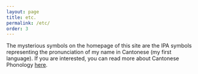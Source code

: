 ```yaml
---
layout: page
title: etc.
permalink: /etc/
order: 3
---
```


The mysterious symbols on the homepage of this site are the IPA symbols representing the pronunciation of my name in Cantonese (my first language). If you are interested, you can read more about Cantonese Phonology [here](https://en.wikipedia.org/wiki/Cantonese_phonology).
